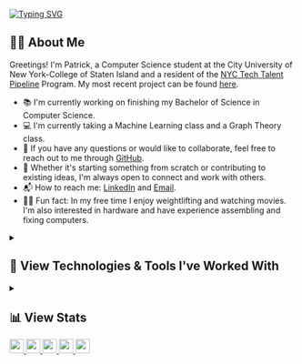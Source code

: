 [![Typing SVG](https://readme-typing-svg.demolab.com?font=Poppins&weight=500&size=40&pause=1000&color=F7F7F7&vCenter=true&width=900&lines=Hello!+I'm+Patrick+Lisiecki;Software+Developer;Computer+Science+Student;Tech+Enthusiast)](https://git.io/typing-svg)

## 👨‍💻 About Me
Greetings! I'm Patrick, a Computer Science student at the City University of New York-College of Staten Island and a resident of the <a href="https://techtalentpipeline.nyc/">NYC Tech Talent Pipeline</a> Program. My most recent project can be found <a href="https://flexfusion.xyz/">here</a>.
- 📚 I'm currently working on finishing my Bachelor of Science in Computer Science. <br>
- 💻 I'm currently taking a Machine Learning class and a Graph Theory class. <br>
- 💬 If you have any questions or would like to collaborate, feel free to reach out to me through <a href="https://github.com/PatrickLisiecki/PatrickLisiecki/issues">GitHub</a>.
- 🤝 Whether it's starting something from scratch or contributing to existing ideas, I'm always open to connect and work with others.
- 📬 How to reach me: <a href="https://www.linkedin.com/in/patricklisiecki/">LinkedIn</a> and <a href="mailto:impatricklisiecki@gmail.com">Email</a>.
- 🏋️‍♂️ Fun fact: In my free time I enjoy weightlifting and watching movies. I'm also interested in hardware and have experience assembling and fixing computers.

<details>  
  <summary><h2>🧰 View Technologies & Tools I've Worked With</h2></summary>

  ### Programming Languages
  [![Programming Languages](https://skillicons.dev/icons?i=js,ts,html,css,cpp,java,py,php)](https://skillicons.dev)

  ### Frameworks and Libraries
  [![Frameworks and Libraries](https://skillicons.dev/icons?i=react,tailwind,nodejs,express,flask,next,jest)](https://skillicons.dev)

  ### Databases
  [![Databases](https://skillicons.dev/icons?i=postgres,mysql,mongodb,sequelize)](https://skillicons.dev)

  ### Tools
  [![Tools](https://skillicons.dev/icons?i=git,github,vscode,linux,postman,vercel,netlify,aws,figma,docker,powershell)](https://skillicons.dev)
  
</details>

<details>
  <summary><h2>📊 View Stats</h2></summary>

  <a href="">
    <img height=200 align="center" src="https://github-readme-stats.vercel.app/api?username=PatrickLisiecki&theme=tokyonight&hide_border=false&rank_icon=github&include_all_commits=true&count_private=true" />
  </a>
  <a href="">
    <img height=200 align="center" src="https://github-readme-stats.vercel.app/api/top-langs?username=PatrickLisiecki&theme=tokyonight&layout=compact&langs_count=8&card_width=320" />
  </a>
  
</details>

<a href="https://patricklisiecki.com/">
  <img src="https://img.shields.io/badge/Personal Site-gray?style=for-the-badge&logo=google-chrome&logoColor=white&labelColor=1DA462" height="25">
</a>

<a href="https://www.linkedin.com/in/patricklisiecki/">
  <img src="https://img.shields.io/badge/patricklisiecki-gray?style=for-the-badge&logo=linkedin&logoColor=white&labelColor=0077B5" height="25">
</a>

<a href="mailto:impatricklisiecki@gmail.com">
  <img src="https://img.shields.io/badge/impatricklisiecki@gmail.com-gray?style=for-the-badge&logo=gmail&logoColor=white&labelColor=D14836" height="25">
</a>

<a href="https://dev.to/patricklisiecki">
  <img src="https://img.shields.io/badge/Blog-gray?style=for-the-badge&logo=devdotto&logoColor=white&labelColor=0A0A0A" height="25">
</a>

<a href="https://visitcount.itsvg.in">
  <img src="https://visitcount.itsvg.in/api?id=PatrickLisiecki&label=Visitors&color=1&icon=5&pretty=true" height="25" />
</a>
